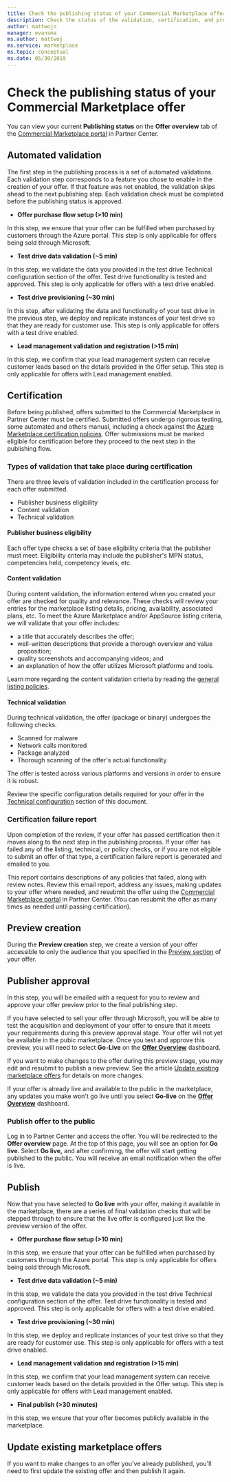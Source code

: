 ```yaml
---
title: Check the publishing status of your Commercial Marketplace offer
description: Check the status of the validation, certification, and preview steps required to publish an offer via the Commercial Marketplace in Microsoft Partner Center. 
author: mattwojo 
manager: evansma
ms.author: mattwoj 
ms.service: marketplace 
ms.topic: conceptual
ms.date: 05/30/2019
---
```


# Check the publishing status of your Commercial Marketplace offer

You can view your current **Publishing status** on the **Offer overview** tab of the [Commercial Marketplace portal](https://partner.microsoft.com/dashboard/commercial-marketplace/offers) in Partner Center.

## Automated validation

The first step in the publishing process is a set of automated validations. Each validation step corresponds to a feature you chose to enable in the creation of your offer. If that feature was not enabled, the validation skips ahead to the next publishing step. Each validation check must be completed before the publishing status is approved.

- **Offer purchase flow setup (>10 min)**

In this step, we ensure that your offer can be fulfilled when purchased by customers through the Azure portal. This step is only applicable for offers being sold through Microsoft.

- **Test drive data validation (~5 min)**

In this step, we validate the data you provided in the test drive Technical configuration section of the offer. Test drive functionality is tested and approved. This step is only applicable for offers with a test drive enabled.

- **Test drive provisioning (~30 min)**

In this step, after validating the data and functionality of your test drive in the previous step, we deploy and replicate instances of your test drive so that they are ready for customer use.  This step is only applicable for offers with a test drive enabled.

- **Lead management validation and registration  (>15 min)**

In this step, we confirm that your lead management system can receive customer leads based on the details provided in the Offer setup. This step is only applicable for offers with Lead management enabled.

## Certification

Before being published, offers submitted to the Commercial Marketplace in Partner Center must be certified. Submitted offers undergo rigorous testing, some automated and others manual, including a check against the [Azure Marketplace certification policies](https://docs.microsoft.com/legal/marketplace/general-policies). Offer submissions must be marked eligible for certification before they proceed to the next step in the publishing flow.

### Types of validation that take place during certification

There are three levels of validation included in the certification process for each offer submitted.

- Publisher business eligibility
- Content validation
- Technical validation

#### Publisher business eligibility

Each offer type checks a set of base eligibility criteria that the publisher must meet. Eligibility criteria may include the publisher's MPN status, competencies held, competency levels, etc.

#### Content validation

During content validation, the information entered when you created your offer are checked for quality and relevance. These checks will review your entries for the marketplace listing details, pricing, availability, associated plans, etc. To meet the Azure Marketplace and/or AppSource listing criteria, we will validate that your offer includes:

- a title that accurately describes the offer;
- well-written descriptions that provide a thorough overview and value proposition;
- quality screenshots and accompanying videos; and
- an explanation of how the offer utilizes Microsoft platforms and tools.

Learn more regarding the content validation criteria by reading the [general listing policies](https://docs.microsoft.com/legal/marketplace/general-policies#10-general-listing-policies).

#### Technical validation

During technical validation, the offer (package or binary) undergoes the following checks.
- Scanned for malware
- Network calls monitored
- Package analyzed
- Thorough scanning of the offer's actual functionality

The offer is tested across various platforms and versions in order to ensure it is robust.

Review the specific configuration details required for your offer in the [Technical configuration](./create-new-saas-offer#technical-configuration) section of this document.

### Certification failure report

Upon completion of the review, if your offer has passed certification then it moves along to the next step in the publishing process. If your offer has failed any of the listing, technical, or policy checks, or if you are not eligible to submit an offer of that type, a certification failure report is generated and emailed to you.

This report contains descriptions of any policies that failed, along with review notes. Review this email report, address any issues, making updates to your offer where needed, and resubmit the offer using the [Commercial Marketplace portal](https://partner.microsoft.com/dashboard/commercial-marketplace/offers) in Partner Center. (You can resubmit the offer as many times as needed until passing certification).

## Preview creation

During the **Preview creation** step, we create a version of your offer accessible to only the audience that you specified in the [Preview section](./create-new-saas-offer#preview) of your offer.

## Publisher approval

In this step, you will be emailed with a request for you to review and approve your offer preview prior to the final publishing step.

If you have selected to sell your offer through Microsoft, you will be able to test the acquisition and deployment of your offer to ensure that it meets your requirements during this preview approval stage. Your offer will not yet be available in the pubic marketplace. Once you test and approve this preview, you will need to select **Go-Live** on the [**Offer Overview**](https://partner.microsoft.com/dashboard/commercial-marketplace/overview) dashboard.

If you want to make changes to the offer during this preview stage, you may edit and resubmit to publish a new preview. See the article [Update existing marketplace offers](#update-existing-marketplace-offers) for details on more changes.

If your offer is already live and available to the public in the marketplace, any updates you make won't go live until you select **Go-live** on the [**Offer Overview**](https://partner.microsoft.com/dashboard/commercial-marketplace/overview) dashboard.

### Publish offer to the public

Log in to Partner Center and access the offer. You will be redirected to the **Offer overview** page. At the top of this page, you will see an option for **Go live**. Select **Go live,** and after confirming, the offer will start getting published to the public. You will receive an email notification when the offer is live.

## Publish

Now that you have selected to **Go live** with your offer, making it available in the marketplace, there are a series of final validation checks that will be stepped through to ensure that the live offer is configured just like the preview version of the offer.

- **Offer purchase flow setup (>10 min)**

In this step, we ensure that your offer can be fulfilled when purchased by customers through the Azure portal. This step is only applicable for offers being sold through Microsoft.

- **Test drive data validation (~5 min)**

In this step, we validate the data you provided in the test drive Technical configuration section of the offer. Test drive functionality is tested and approved. This step is only applicable for offers with a test drive enabled.

- **Test drive provisioning (~30 min)**

In this step, we deploy and replicate instances of your test drive so that they are ready for customer use.  This step is only applicable for offers with a test drive enabled.

- **Lead management validation and registration  (>15 min)**

In this step, we confirm that your lead management system can receive customer leads based on the details provided in the Offer setup. This step is only applicable for offers with Lead management enabled.

- **Final publish  (>30 minutes)**

In this step, we ensure that your offer becomes publicly available in the marketplace.

## Update existing marketplace offers

If you want to make changes to an offer you've already published, you'll need to first update the existing offer and then publish it again.
